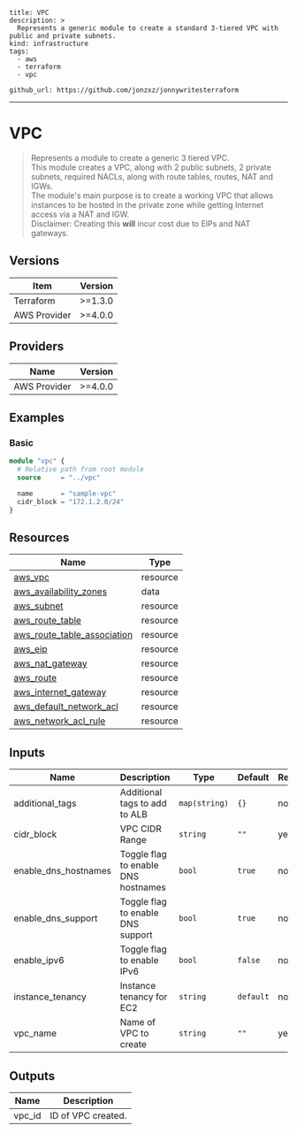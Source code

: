 
```doc
title: VPC
description: >
  Represents a generic module to create a standard 3-tiered VPC with public and private subnets.
kind: infrastructure
tags:
  - aws 
  - terraform
  - vpc

github_url: https://github.com/jonzxz/jonnywritesterraform
```

---

# VPC
  > Represents a module to create a generic 3 tiered VPC. <br/>
  > This module creates a VPC, along with 2 public subnets, 2 private subnets, required NACLs, along with route tables, routes, NAT and IGWs. <br/>
  > The module's main purpose is to create a working VPC that allows instances to be hosted in the private zone while getting Internet access via a NAT and IGW. <br/>
  > Disclaimer: Creating this **will** incur cost due to EIPs and NAT gateways. <br/>

## Versions
| Item | Version |
| ---- | ------- |
| Terraform | >=1.3.0 |
| AWS Provider | >=4.0.0 |

## Providers
| Name | Version |
| ---- | ------- |
| AWS Provider | >=4.0.0 |

## Examples 
### Basic
```terraform
module "vpc" {
  # Relative path from root module
  source     = "../vpc"

  name       = "sample-vpc"
  cidr_block = "172.1.2.0/24"
}
```

## Resources
| Name | Type |
| ---- | ---- |
| [aws_vpc](https://registry.terraform.io/providers/hashicorp/aws/latest/docs/resources/vpc) | resource |
| [aws_availability_zones](https://registry.terraform.io/providers/hashicorp/aws/latest/docs/data-sources/availability_zones) | data |
| [aws_subnet](https://registry.terraform.io/providers/hashicorp/aws/latest/docs/resources/subnet) | resource |
| [aws_route_table](https://registry.terraform.io/providers/hashicorp/aws/latest/docs/resources/route_table) | resource |
| [aws_route_table_association](https://registry.terraform.io/providers/hashicorp/aws/latest/docs/resources/route_table_association) | resource |
| [aws_eip](https://registry.terraform.io/providers/hashicorp/aws/latest/docs/resources/eip) | resource |
| [aws_nat_gateway](https://registry.terraform.io/providers/hashicorp/aws/latest/docs/resources/nat_gateway) | resource |
| [aws_route](https://registry.terraform.io/providers/hashicorp/aws/latest/docs/resources/route) | resource |
| [aws_internet_gateway](https://registry.terraform.io/providers/hashicorp/aws/latest/docs/resources/internet_gateway) | resource |
| [aws_default_network_acl](https://registry.terraform.io/providers/hashicorp/aws/latest/docs/resources/default_network_acl) | resource |
| [aws_network_acl_rule](https://registry.terraform.io/providers/hashicorp/aws/latest/docs/resources/network_acl_rule) | resource |

## Inputs
| Name | Description | Type | Default | Required |
| ---- | ----------- | ---- | ------- | -------- |
| additional_tags | Additional tags to add to ALB | `map(string)` | `{}` | no |
| cidr_block | VPC CIDR Range | `string` | `""` | yes |
| enable_dns_hostnames | Toggle flag to enable DNS hostnames | `bool` | `true` | no |
| enable_dns_support | Toggle flag to enable DNS support | `bool` | `true` | no |
| enable_ipv6 | Toggle flag to enable IPv6 | `bool` | `false` | no |
| instance_tenancy | Instance tenancy for EC2 | `string` | `default` | no |
| vpc_name | Name of VPC to create | `string` | `""` | yes |

## Outputs
| Name | Description |
| ---- | ----------- |
| vpc_id | ID of VPC created. |